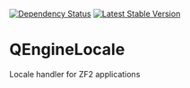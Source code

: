[![Dependency Status](https://www.versioneye.com/user/projects/55c40bc320e69b028f0003b5/badge.svg?style=flat)](https://www.versioneye.com/user/projects/55c40bc320e69b028f0003b5)
[![Latest Stable Version](https://poser.pugx.org/qengine/qengine-locale/v/stable)](https://packagist.org/packages/qengine/qengine-locale)

# QEngineLocale

Locale handler for ZF2 applications
